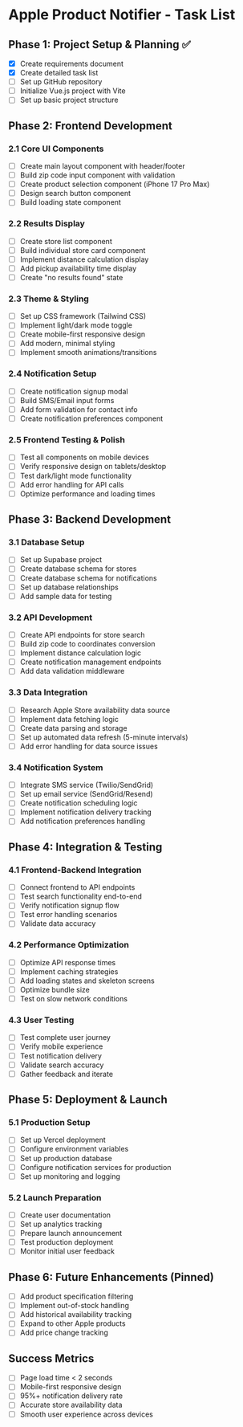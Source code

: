 # Apple Product Notifier - Task List

## Phase 1: Project Setup & Planning ✅
- [x] Create requirements document
- [x] Create detailed task list
- [ ] Set up GitHub repository
- [ ] Initialize Vue.js project with Vite
- [ ] Set up basic project structure

## Phase 2: Frontend Development

### 2.1 Core UI Components
- [ ] Create main layout component with header/footer
- [ ] Build zip code input component with validation
- [ ] Create product selection component (iPhone 17 Pro Max)
- [ ] Design search button component
- [ ] Build loading state component

### 2.2 Results Display
- [ ] Create store list component
- [ ] Build individual store card component
- [ ] Implement distance calculation display
- [ ] Add pickup availability time display
- [ ] Create "no results found" state

### 2.3 Theme & Styling
- [ ] Set up CSS framework (Tailwind CSS)
- [ ] Implement light/dark mode toggle
- [ ] Create mobile-first responsive design
- [ ] Add modern, minimal styling
- [ ] Implement smooth animations/transitions

### 2.4 Notification Setup
- [ ] Create notification signup modal
- [ ] Build SMS/Email input forms
- [ ] Add form validation for contact info
- [ ] Create notification preferences component

### 2.5 Frontend Testing & Polish
- [ ] Test all components on mobile devices
- [ ] Verify responsive design on tablets/desktop
- [ ] Test dark/light mode functionality
- [ ] Add error handling for API calls
- [ ] Optimize performance and loading times

## Phase 3: Backend Development

### 3.1 Database Setup
- [ ] Set up Supabase project
- [ ] Create database schema for stores
- [ ] Create database schema for notifications
- [ ] Set up database relationships
- [ ] Add sample data for testing

### 3.2 API Development
- [ ] Create API endpoints for store search
- [ ] Build zip code to coordinates conversion
- [ ] Implement distance calculation logic
- [ ] Create notification management endpoints
- [ ] Add data validation middleware

### 3.3 Data Integration
- [ ] Research Apple Store availability data source
- [ ] Implement data fetching logic
- [ ] Create data parsing and storage
- [ ] Set up automated data refresh (5-minute intervals)
- [ ] Add error handling for data source issues

### 3.4 Notification System
- [ ] Integrate SMS service (Twilio/SendGrid)
- [ ] Set up email service (SendGrid/Resend)
- [ ] Create notification scheduling logic
- [ ] Implement notification delivery tracking
- [ ] Add notification preferences handling

## Phase 4: Integration & Testing

### 4.1 Frontend-Backend Integration
- [ ] Connect frontend to API endpoints
- [ ] Test search functionality end-to-end
- [ ] Verify notification signup flow
- [ ] Test error handling scenarios
- [ ] Validate data accuracy

### 4.2 Performance Optimization
- [ ] Optimize API response times
- [ ] Implement caching strategies
- [ ] Add loading states and skeleton screens
- [ ] Optimize bundle size
- [ ] Test on slow network conditions

### 4.3 User Testing
- [ ] Test complete user journey
- [ ] Verify mobile experience
- [ ] Test notification delivery
- [ ] Validate search accuracy
- [ ] Gather feedback and iterate

## Phase 5: Deployment & Launch

### 5.1 Production Setup
- [ ] Set up Vercel deployment
- [ ] Configure environment variables
- [ ] Set up production database
- [ ] Configure notification services for production
- [ ] Set up monitoring and logging

### 5.2 Launch Preparation
- [ ] Create user documentation
- [ ] Set up analytics tracking
- [ ] Prepare launch announcement
- [ ] Test production deployment
- [ ] Monitor initial user feedback

## Phase 6: Future Enhancements (Pinned)
- [ ] Add product specification filtering
- [ ] Implement out-of-stock handling
- [ ] Add historical availability tracking
- [ ] Expand to other Apple products
- [ ] Add price change tracking

## Success Metrics
- [ ] Page load time < 2 seconds
- [ ] Mobile-first responsive design
- [ ] 95%+ notification delivery rate
- [ ] Accurate store availability data
- [ ] Smooth user experience across devices
